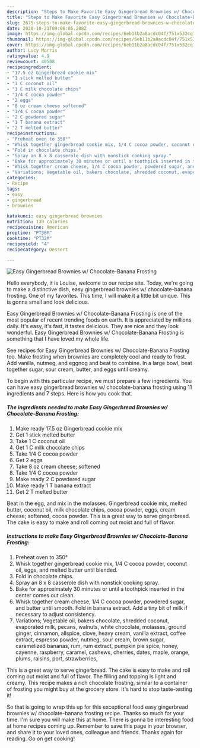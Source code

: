 ```yaml
---
description: "Steps to Make Favorite Easy Gingerbread Brownies w/ Chocolate-Banana Frosting"
title: "Steps to Make Favorite Easy Gingerbread Brownies w/ Chocolate-Banana Frosting"
slug: 2675-steps-to-make-favorite-easy-gingerbread-brownies-w-chocolate-banana-frosting
date: 2020-10-21T09:06:05.208Z
image: https://img-global.cpcdn.com/recipes/6eb11b2a8acdc04f/751x532cq70/easy-gingerbread-brownies-w-chocolate-banana-frosting-recipe-main-photo.jpg
thumbnail: https://img-global.cpcdn.com/recipes/6eb11b2a8acdc04f/751x532cq70/easy-gingerbread-brownies-w-chocolate-banana-frosting-recipe-main-photo.jpg
cover: https://img-global.cpcdn.com/recipes/6eb11b2a8acdc04f/751x532cq70/easy-gingerbread-brownies-w-chocolate-banana-frosting-recipe-main-photo.jpg
author: Lucy Morris
ratingvalue: 4.9
reviewcount: 40508
recipeingredient:
- "17.5 oz Gingerbread cookie mix"
- "1 stick melted butter"
- "1 C coconut oil"
- "1 C milk chocolate chips"
- "1/4 C cocoa powder"
- "2 eggs"
- "8 oz cream cheese softened"
- "1/4 C cocoa powder"
- "2 C powdered sugar"
- "1 T banana extract"
- "2 T melted butter"
recipeinstructions:
- "Preheat oven to 350°"
- "Whisk together gingerbread cookie mix, 1/4 C cocoa powder, coconut oil, eggs, and melted butter until blended."
- "Fold in chocolate chips."
- "Spray an 8 x 8 casserole dish with nonstick cooking spray."
- "Bake for approximately 30 minutes or until a toothpick inserted in the center comes out clean."
- "Whisk together cream cheese, 1/4 C cocoa powder, powdered sugar, and butter until smooth. Fold in banana extract. Add a tiny bit of milk if necessary to adjust consistency."
- "Variations; Vegetable oil, bakers chocolate, shredded coconut, evaporated milk, pecans, walnuts, white chocolate, molasses, ground ginger, cinnamon, allspice, clove, heavy cream, vanilla extract, coffee extract, espresso powder, nutmeg, sour cream, brown sugar, caramelized bananas, rum, rum extract, pumpkin pie spice, honey, cayenne, raspberry, caramel, cashews, cherries, dates, maple, orange, plums, raisins, port, strawberries,"
categories:
- Recipe
tags:
- easy
- gingerbread
- brownies

katakunci: easy gingerbread brownies 
nutrition: 139 calories
recipecuisine: American
preptime: "PT36M"
cooktime: "PT32M"
recipeyield: "4"
recipecategory: Dessert

---
```



![Easy Gingerbread Brownies w/ Chocolate-Banana Frosting](https://img-global.cpcdn.com/recipes/6eb11b2a8acdc04f/751x532cq70/easy-gingerbread-brownies-w-chocolate-banana-frosting-recipe-main-photo.jpg)

Hello everybody, it is Louise, welcome to our recipe site. Today, we're going to make a distinctive dish, easy gingerbread brownies w/ chocolate-banana frosting. One of my favorites. This time, I will make it a little bit unique. This is gonna smell and look delicious.

Easy Gingerbread Brownies w/ Chocolate-Banana Frosting is one of the most popular of recent trending foods on earth. It is appreciated by millions daily. It's easy, it's fast, it tastes delicious. They are nice and they look wonderful. Easy Gingerbread Brownies w/ Chocolate-Banana Frosting is something that I have loved my whole life.

See recipes for Easy Gingerbread Brownies w/ Chocolate-Banana Frosting too. Make frosting when brownies are completely cool and ready to frost. Add vanilla, nutmeg, and eggnog and beat to combine. In a large bowl, beat together sugar, sour cream, butter, and eggs until creamy.


To begin with this particular recipe, we must prepare a few ingredients. You can have easy gingerbread brownies w/ chocolate-banana frosting using 11 ingredients and 7 steps. Here is how you cook that.

<!--inarticleads1-->

##### The ingredients needed to make Easy Gingerbread Brownies w/ Chocolate-Banana Frosting:

1. Make ready 17.5 oz Gingerbread cookie mix
1. Get 1 stick melted butter
1. Take 1 C coconut oil
1. Get 1 C milk chocolate chips
1. Take 1/4 C cocoa powder
1. Get 2 eggs
1. Take 8 oz cream cheese; softened
1. Take 1/4 C cocoa powder
1. Make ready 2 C powdered sugar
1. Make ready 1 T banana extract
1. Get 2 T melted butter


Beat in the egg, and mix in the molasses. Gingerbread cookie mix, melted butter, coconut oil, milk chocolate chips, cocoa powder, eggs, cream cheese; softened, cocoa powder. This is a great way to serve gingerbread. The cake is easy to make and roll coming out moist and full of flavor. 

<!--inarticleads2-->

##### Instructions to make Easy Gingerbread Brownies w/ Chocolate-Banana Frosting:

1. Preheat oven to 350°
1. Whisk together gingerbread cookie mix, 1/4 C cocoa powder, coconut oil, eggs, and melted butter until blended.
1. Fold in chocolate chips.
1. Spray an 8 x 8 casserole dish with nonstick cooking spray.
1. Bake for approximately 30 minutes or until a toothpick inserted in the center comes out clean.
1. Whisk together cream cheese, 1/4 C cocoa powder, powdered sugar, and butter until smooth. Fold in banana extract. Add a tiny bit of milk if necessary to adjust consistency.
1. Variations; Vegetable oil, bakers chocolate, shredded coconut, evaporated milk, pecans, walnuts, white chocolate, molasses, ground ginger, cinnamon, allspice, clove, heavy cream, vanilla extract, coffee extract, espresso powder, nutmeg, sour cream, brown sugar, caramelized bananas, rum, rum extract, pumpkin pie spice, honey, cayenne, raspberry, caramel, cashews, cherries, dates, maple, orange, plums, raisins, port, strawberries,


This is a great way to serve gingerbread. The cake is easy to make and roll coming out moist and full of flavor. The filling and topping is light and creamy. This recipe makes a rich chocolate frosting, similar to a container of frosting you might buy at the grocery store. It&#39;s hard to stop taste-testing it! 

So that is going to wrap this up for this exceptional food easy gingerbread brownies w/ chocolate-banana frosting recipe. Thanks so much for your time. I'm sure you will make this at home. There is gonna be interesting food at home recipes coming up. Remember to save this page in your browser, and share it to your loved ones, colleague and friends. Thanks again for reading. Go on get cooking!

